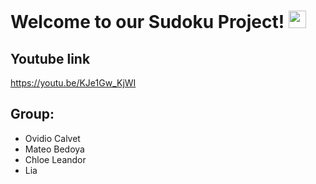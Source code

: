 # Welcome to our Sudoku Project! <img src="https://media.giphy.com/media/hvRJCLFzcasrR4ia7z/giphy.gif" width="28px" height="28px">

## Youtube link
https://youtu.be/KJe1Gw_KjWI 

## Group:
- Ovidio Calvet
- Mateo Bedoya
- Chloe Leandor
- Lia

